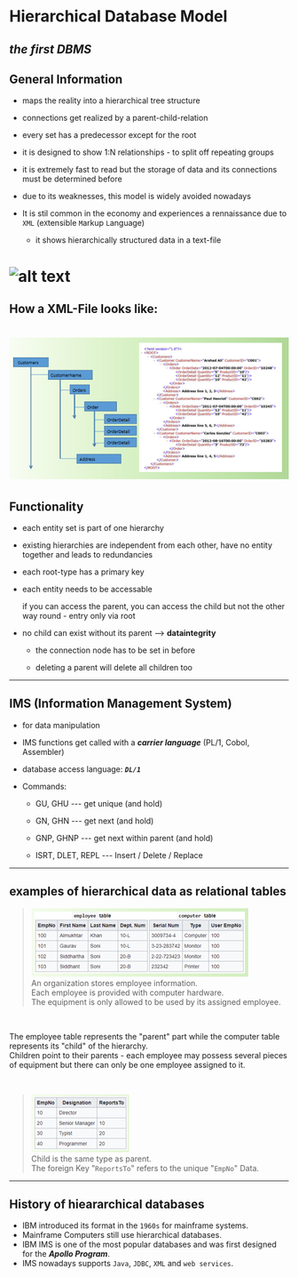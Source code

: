# Hierarchical Database Model
*the first DBMS*
------
## General Information
+ maps the reality into a hierarchical tree structure
+ connections get realized by a parent-child-relation
+ every set has a predecessor except for the root
+ it is designed to show 1:N relationships - to split off repeating groups
+ it is extremely fast to read but the storage of data and its connections must be determined before
+ due to its weaknesses, this model is widely avoided nowadays
+ It is stil common in the economy and experiences a rennaissance due to ``XML`` (e``X``tensible ``M``arkup ``L``anguage)

  + it shows hierarchically structured data in a text-file

![alt text](../hierarchicalDBM.png "Hierarchical Database Model")
======
## How a XML-File looks like:
![alt text](XMLstructure.png "XML Structure")
======
## Functionality
+ each entity set is part of one hierarchy
+ existing hierarchies are independent from each other, have no entity together and leads to redundancies
+ each root-type has a primary key
+ each entity needs to be accessable

   if you can access the parent, you can access the child but not the other way round - entry only via root

+ no child can exist without its parent --> **dataintegrity**

  + the connection node has to be set in before
   
  + deleting a parent will delete all children too

------
## IMS (Information Management System)
+ for data manipulation
+ IMS functions get called with a __*carrier language*__ (PL/1, Cobol, Assembler)
+ database access language: __*``DL/1``*__
+ Commands:

  + GU, GHU --- get unique (and hold)

  + GN, GHN --- get next (and hold)

  + GNP, GHNP --- get next within parent (and hold)

  + ISRT, DLET, REPL --- Insert / Delete / Replace

------
## examples of hierarchical data as relational tables

> ![alt text](relation_employee_equipment.png "Employee uses Equipment") <br>
> An organization stores employee information. <br>
> Each employee is provided with computer hardware. <br>
> The equipment is only allowed to be used by its assigned employee.

<br>

The employee table represents the "parent" part while the computer table represents its "child" of the hierarchy. <br>
Children point to their parents - each employee may possess several pieces of equipment but there can only be one employee assigned to it.

<br>

> ![alt text](employee_reportsTo.png "Employee reports to Employee") <br>
> Child is the same type as parent. <br>
> The foreign Key "``ReportsTo``" refers to the unique "``EmpNo``" Data.

------
## History of hieararchical databases
+ IBM introduced its format in the ``1960s`` for mainframe systems.
+ Mainframe Computers still use hierarchical databases.
+ IBM IMS is one of the most popular databases and was first designed for the __*Apollo Program*__.
+ IMS nowadays supports ``Java``, ``JDBC``, ``XML`` and ``web services``.
